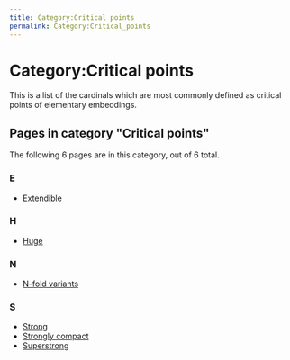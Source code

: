 ```yaml
---
title: Category:Critical points
permalink: Category:Critical_points
---
```

# Category:Critical points











This is a list of the cardinals which are most commonly defined as
critical points of elementary embeddings.



## Pages in category "Critical points"

The following 6 pages are in this category, out of 6 total.


### E

-   [Extendible](/Extendible "Extendible")

### H

-   [Huge](/Huge "Huge")

### N

-   [N-fold
    variants](/N-fold_variants "N-fold variants")

### S

-   [Strong](/Strong "Strong")
-   [Strongly
    compact](/Strongly_compact "Strongly compact")
-   [Superstrong](/Superstrong "Superstrong")





